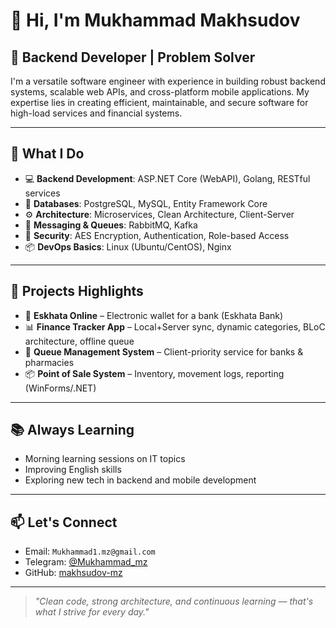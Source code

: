 # 👋 Hi, I'm Mukhammad Makhsudov

## 💼 Backend Developer | Problem Solver

I'm a versatile software engineer with experience in building robust backend systems, scalable web APIs, and cross-platform mobile applications. 
My expertise lies in creating efficient, maintainable, and secure software for high-load services and financial systems.

---

## 🧠 What I Do

- 💻 **Backend Development**: ASP.NET Core (WebAPI), Golang, RESTful services  
- 🧰 **Databases**: PostgreSQL, MySQL, Entity Framework Core  
- ⚙️ **Architecture**: Microservices, Clean Architecture, Client-Server  
- 💬 **Messaging & Queues**: RabbitMQ, Kafka  
- 🔐 **Security**: AES Encryption, Authentication, Role-based Access  
- 📦 **DevOps Basics**: Linux (Ubuntu/CentOS), Nginx

---

## 🔨 Projects Highlights

- 🏦 **Eskhata Online** – Electronic wallet for a bank (Eskhata Bank)
- 📊 **Finance Tracker App** – Local+Server sync, dynamic categories, BLoC architecture, offline queue
- 🏥 **Queue Management System** – Client-priority service for banks & pharmacies
- 📦 **Point of Sale System** – Inventory, movement logs, reporting (WinForms/.NET)

---

## 📚 Always Learning

- Morning learning sessions on IT topics
- Improving English skills  
- Exploring new tech in backend and mobile development

---

## 📫 Let's Connect

- Email: `Mukhammad1.mz@gmail.com`  
- Telegram: [@Mukhammad_mz](https://t.me/Mukhammad_mz1)  
- GitHub: [makhsudov-mz](https://github.com/makhsudov-mz)

---

> *"Clean code, strong architecture, and continuous learning — that's what I strive for every day."*


<!---
makhsudov-mz/makhsudov-mz is a ✨ special ✨ repository because its `README.md` (this file) appears on your GitHub profile.
You can click the Preview link to take a look at your changes.
--->
